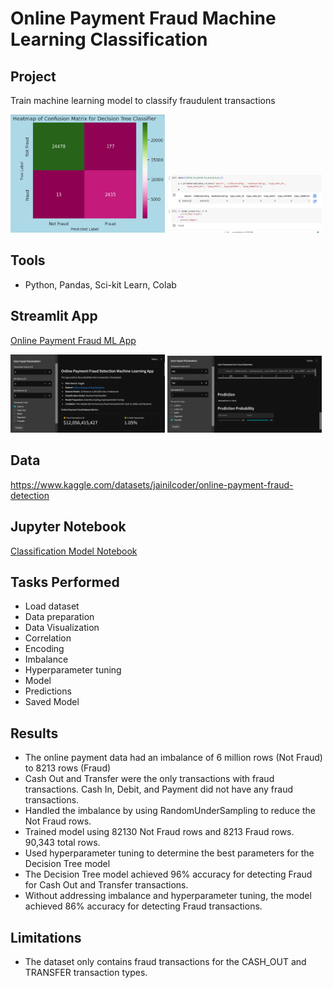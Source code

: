 # Online Payment Fraud Machine Learning Classification

## Project
Train machine learning model to classify fraudulent transactions

<p float=left>
<img src="https://github.com/Sarah269/glowing-dollop/blob/main/OnlinePaymentFraud/Accuracy.png" width="49%">
<img src="https://github.com/Sarah269/glowing-dollop/blob/main/OnlinePaymentFraud/Predictions.png" width="49%">
</p>

## Tools
- Python, Pandas, Sci-kit Learn, Colab

## Streamlit App
[Online Payment Fraud ML App](https://github.com/Sarah269/urban-broccoli-opf/tree/main)

<p float=left>
<img src="https://github.com/Sarah269/glowing-dollop/blob/main/OnlinePaymentFraud/opf_1.png" width="49%">
<img src="https://github.com/Sarah269/glowing-dollop/blob/main/OnlinePaymentFraud/opf_3.png" width="49%">
</p>

## Data
https://www.kaggle.com/datasets/jainilcoder/online-payment-fraud-detection

## Jupyter Notebook
[Classification Model Notebook](https://github.com/Sarah269/glowing-dollop/blob/main/OnlinePaymentFraud/OnlinePymtFraud.pdf)


## Tasks Performed
- Load dataset
- Data preparation
- Data Visualization
- Correlation
- Encoding
- Imbalance
- Hyperparameter tuning
- Model
- Predictions
- Saved Model

## Results
- The online payment data had an imbalance of 6 million rows (Not Fraud) to 8213 rows (Fraud)
- Cash Out and Transfer were the only transactions with fraud transactions.  Cash In, Debit, and Payment did not have any fraud transactions.
- Handled the imbalance by using RandomUnderSampling to reduce the Not Fraud rows.
- Trained model using 82130 Not Fraud rows and 8213 Fraud rows.  90,343 total rows.
- Used hyperparameter tuning to determine the best parameters for the Decision Tree model
- The Decision Tree model achieved 96% accuracy for detecting Fraud for Cash Out and Transfer transactions.
- Without addressing imbalance and hyperparameter tuning, the model achieved 86% accuracy for detecting Fraud transactions.
  
## Limitations
- The dataset only contains fraud transactions for the CASH_OUT and TRANSFER transaction types. 
